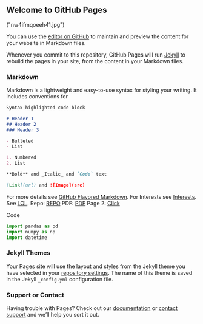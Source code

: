 ## Welcome to GitHub Pages

("nw4ifmqoeeh41.jpg")


You can use the [editor on GitHub](https://github.com/sidhua11/hello-world/edit/master/README.md) to maintain and preview the content for your website in Markdown files.

Whenever you commit to this repository, GitHub Pages will run [Jekyll](https://jekyllrb.com/) to rebuild the pages in your site, from the content in your Markdown files.

### Markdown

Markdown is a lightweight and easy-to-use syntax for styling your writing. It includes conventions for

```markdown
Syntax highlighted code block

# Header 1
## Header 2
### Header 3

- Bulleted
- List

1. Numbered
2. List

**Bold** and _Italic_ and `Code` text

[Link](url) and ![Image](src)
```

For more details see [GitHub Flavored Markdown](https://guides.github.com/features/mastering-markdown/).
For Interests see [Interests](https://sidhua11.github.io/page_1/).
See [LOL](https://sidhua11.github.io/test/about.md).
Repo: [REPO](https://github.com/sidhua11/)
PDF: [PDF](SolutionsAssignment1.pdf)
Page 2: [Click](page_2)

Code

```python
import pandas as pd
import numpy as np
import datetime
```

### Jekyll Themes

Your Pages site will use the layout and styles from the Jekyll theme you have selected in your [repository settings](https://github.com/sidhua11/hello-world/settings). The name of this theme is saved in the Jekyll `_config.yml` configuration file.

### Support or Contact

Having trouble with Pages? Check out our [documentation](https://help.github.com/categories/github-pages-basics/) or [contact support](https://github.com/contact) and we’ll help you sort it out.
